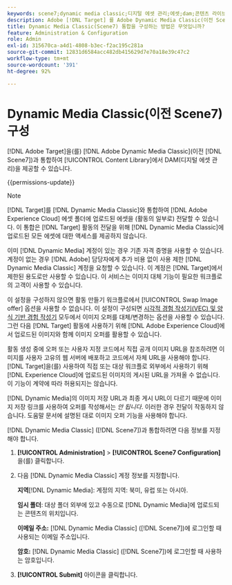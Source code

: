 ```yaml
---
keywords: scene7;dynamic media classic;디지털 에셋 관리;에셋;dam;콘텐츠 라이브러리;이미지 교환
description: Adobe [!DNL Target] 를 Adobe Dynamic Media Classic(이전 Scene7)과 통합하여 콘텐츠 라이브러리에서 DAM(디지털 에셋 관리)을 제공하는 방법에 대해 알아봅니다.
title: Dynamic Media Classic(Scene7) 통합을 구성하는 방법은 무엇입니까?
feature: Administration & Configuration
role: Admin
exl-id: 315670ca-a4d1-4808-b3ec-f2ac195c281a
source-git-commit: 12831d6584acc482db415629d7e70a18e39c47c2
workflow-type: tm+mt
source-wordcount: '391'
ht-degree: 92%

---
```


# Dynamic Media Classic(이전 Scene7) 구성

[!DNL Adobe Target]을(를) [!DNL Adobe Dynamic Media Classic]&#x200B;(이전 [!DNL Scene7])과 통합하여 [!UICONTROL Content Library]에서 DAM(디지털 에셋 관리)을 제공할 수 있습니다.

{{permissions-update}}

>[!NOTE]
>
>[!DNL Target]를 [!DNL Dynamic Media Classic]와 통합하여 [!DNL Adobe Experience Cloud] 에셋 폴더에 업로드된 에셋을 (활동의 일부로) 전달할 수 있습니다. 이 통합은 [!DNL Target] 활동의 전달을 위해 [!DNL Dynamic Media Classic]에 업로드된 모든 에셋에 대한 액세스를 제공하지 않습니다.

이미 [!DNL Dynamic Media] 계정이 있는 경우 기존 자격 증명을 사용할 수 있습니다. 계정이 없는 경우 [!DNL Adobe] 담당자에게 추가 비용 없이 사용 제한 [!DNL Dynamic Media Classic] 계정을 요청할 수 있습니다. 이 계정은 [!DNL Target]에서 제한된 용도로만 사용할 수 있습니다. 이 서비스는 이미지 대체 기능이 필요한 워크플로의 고객이 사용할 수 있습니다.

<!-- 
>[!NOTE]
>
>A restricted-use, free [!DNL Dynamic Media Classic] account for [!DNL Adobe Target] is no longer supported for new customers or new users. Existing sign-in credentials work as usual. 
-->

이 설정을 구성하지 않으면 활동 만들기 워크플로에서 [!UICONTROL Swap Image offer] 옵션을 사용할 수 없습니다. 이 설정이 구성되면 [시각적 경험 작성기(VEC) 및 양식 기반 경험 작성기](/help/main/c-experiences/experiences.md#concept_A2E10F6AFB3D4AEAB6951EE14688848D) 모두에서 이미지 오퍼를 대체/변경하는 옵션을 사용할 수 있습니다. 그런 다음 [!DNL Target] 활동에 사용하기 위해 [!DNL Adobe Experience Cloud]에서 업로드된 이미지와 함께 이미지 오퍼를 활용할 수 있습니다.

활동 생성 중에 오퍼 또는 사용자 지정 코드에서 직접 공개 이미지 URL을 참조하려면 이미지를 사용자 고유의 웹 서버에 배포하고 코드에서 자체 URL을 사용해야 합니다. [!DNL Target]을(를) 사용하여 직접 또는 대상 워크플로 외부에서 사용하기 위해 [!DNL Experience Cloud]에 업로드된 이미지의 게시된 URL을 가져올 수 없습니다. 이 기능이 계약에 따라 허용되지는 않습니다.

[!DNL Dynamic Media]의 이미지 저장 URL과 최종 게시 URL이 다르기 때문에 이미지 저장 링크를 사용하여 오퍼를 작성해서는 *안 됩니다*. 이러한 경우 전달이 작동하지 않습니다. 도움말 문서에 설명된 대로 이미지 오퍼 기능을 사용해야 합니다.

[!DNL Dynamic Media Classic] ([!DNL Scene7])과 통합하려면 다음 정보를 지정해야 합니다.

1. **[!UICONTROL Administration]** > **[!UICONTROL Scene7 Configuration]**&#x200B;을(를) 클릭합니다.

1. 다음 [!DNL Dynamic Media Classic] 계정 정보를 지정합니다.

   **지역**&#x200B;[!DNL Dynamic Media]: 계정의 지역: 북미, 유럽 또는 아시아.

   **임시 폴더**: 대상 폴더 외부에 있고 수동으로 [!DNL Dynamic Media]에 업로드되는 콘텐츠의 위치입니다.

   **이메일 주소:** [!DNL Dynamic Media Classic] ([!DNL Scene7])에 로그인할 때 사용되는 이메일 주소입니다.

   **암호:** [!DNL Dynamic Media Classic] ([!DNL Scene7])에 로그인할 때 사용하는 암호입니다.

1. **[!UICONTROL Submit]** 아이콘을 클릭합니다.
